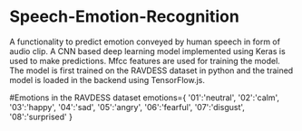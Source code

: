 # Speech-Emotion-Recognition
A functionality to predict emotion conveyed by human speech in form of audio clip.
A CNN based deep learning model implemented using Keras is used to make predictions.
Mfcc features are used for training the model.
The model is first trained on the RAVDESS dataset in python and the trained model is loaded in the backend using TensorFlow.js.

#Emotions in the RAVDESS dataset
emotions={
  '01':'neutral',
  '02':'calm',
  '03':'happy',
  '04':'sad',
  '05':'angry',
  '06':'fearful',
  '07':'disgust',
  '08':'surprised'
}

